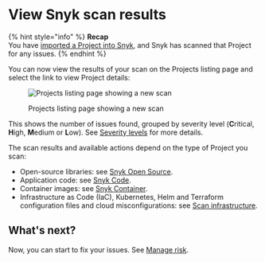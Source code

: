 # View Snyk scan results

{% hint style="info" %}
**Recap**\
You have [imported a Project into Snyk](import-a-project.md), and Snyk has scanned that Project for any issues.
{% endhint %}

You can now view the results of your scan on the Projects listing page and select the link to view Project details:

<figure><img src="../../.gitbook/assets/Screenshot 2023-01-23 at 15.24.15.png" alt="Projects listing page showing a new scan"><figcaption><p>Projects listing page showing a new scan</p></figcaption></figure>

This shows the number of issues found, grouped by severity level (**C**ritical, **H**igh, **M**edium or **L**ow). See [Severity levels](../../manage-risk/prioritize-your-issues/severity-levels.md) for more details.

The scan results and available actions depend on the type of Project you scan:

* Open-source libraries: see [Snyk Open Source](../../scan-with-snyk/snyk-open-source/).
* Application code: see [Snyk Code](../../scan-with-snyk/snyk-code/).
* Container images: see [Snyk Container](../../scan-with-snyk/snyk-container/scan-container-images.md).
* Infrastructure as Code (IaC), Kubernetes, Helm and Terraform configuration files and cloud misconfigurations: see [Scan infrastructure](../../scan-with-snyk/snyk-iac/).

## **What's next?**

Now, you can start to fix your issues. See [Manage risk](../../manage-risk/).

